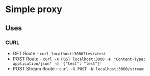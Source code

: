 # Simple proxy

## Uses

### CURL

- GET Route - `curl localhost:3000?test=test`
- POST Route - `curl -X POST localhost:3000 -H "Content-Type: application/json" -d '{"test": "test"}'`
- POST Stream Route - `curl -X POST -N localhost:3000/stream`
